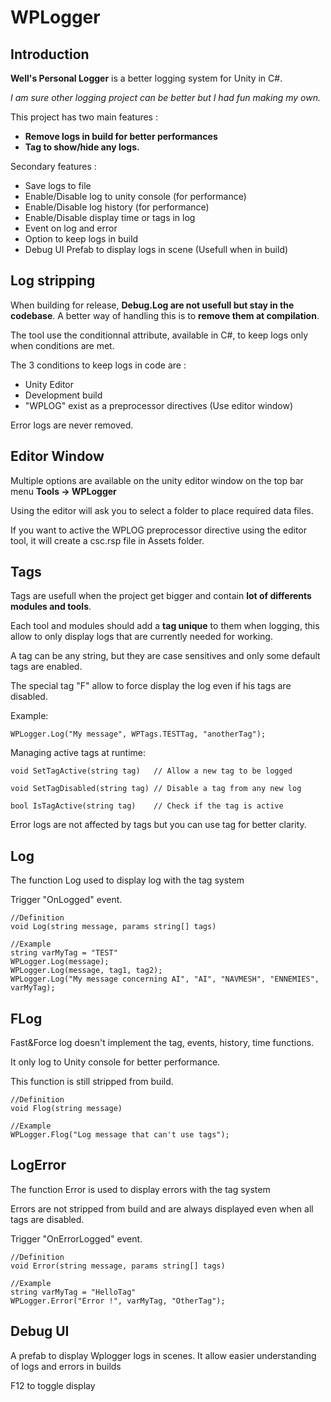 # WPLogger

## Introduction

**Well's Personal Logger** is a better logging system for Unity in C#.

_I am sure other logging project can be better but I had fun making my own._

This project has two main features : 
- **Remove logs in build for better performances**
- **Tag to show/hide any logs.**

Secondary features :
- Save logs to file
- Enable/Disable log to unity console (for performance)
- Enable/Disable log history (for performance)
- Enable/Disable display time or tags in log
- Event on log and error
- Option to keep logs in build
- Debug UI Prefab to display logs in scene (Usefull when in build)


## Log stripping
When building for release, **Debug.Log are not usefull but stay in the codebase**. A better way of handling this is to **remove them at compilation**.

The tool use the conditionnal attribute, available in C#, to keep logs only when conditions are met.

The 3 conditions to keep logs in code are :
- Unity Editor
- Development build
- "WPLOG" exist as a preprocessor directives (Use editor window)

Error logs are never removed.

## Editor Window
Multiple options are available on the unity editor window on the top bar menu **Tools -> WPLogger**

Using the editor will ask you to select a folder to place required data files.

If you want to active the WPLOG preprocessor directive using the editor tool, it will create a csc.rsp file in Assets folder.

## Tags
Tags are usefull when the project get bigger and contain **lot of differents modules and tools**.

Each tool and modules should add a **tag unique** to them when logging, this allow to only display logs that are currently needed for working.

A tag can be any string, but they are case sensitives and only some default tags are enabled.

The special tag "F" allow to force display the log even if his tags are disabled.

Example:
```
WPLogger.Log("My message", WPTags.TESTTag, "anotherTag");
```

Managing active tags at runtime:

```
void SetTagActive(string tag)   // Allow a new tag to be logged

void SetTagDisabled(string tag) // Disable a tag from any new log

bool IsTagActive(string tag)    // Check if the tag is active
```

Error logs are not affected by tags but you can use tag for better clarity.

## Log
The function Log used to display log with the tag system

Trigger "OnLogged" event.
```
//Definition
void Log(string message, params string[] tags)

//Example
string varMyTag = "TEST"
WPLogger.Log(message);
WPLogger.Log(message, tag1, tag2);
WPLogger.Log("My message concerning AI", "AI", "NAVMESH", "ENNEMIES", varMyTag);
```


## FLog
Fast&Force log doesn't implement the tag, events, history, time functions.

It only log to Unity console for better performance.

This function is still stripped from build.

```
//Definition
void Flog(string message)

//Example
WPLogger.Flog("Log message that can't use tags");
```

## LogError
The function Error is used to display errors with the tag system

Errors are not stripped from build and are always displayed even when all tags are disabled.

Trigger "OnErrorLogged" event.

```
//Definition
void Error(string message, params string[] tags)

//Example
string varMyTag = "HelloTag"
WPLogger.Error("Error !", varMyTag, "OtherTag");
```

## Debug UI
A prefab to display Wplogger logs in scenes.
It allow easier understanding of logs and errors in builds

F12 to toggle display

